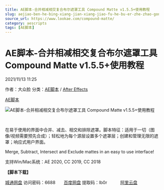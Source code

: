 ```yaml
---
title: AE脚本-合并相减相交复合布尔遮罩工具 Compound Matte v1.5.5+使用教程
slug: aejiao-ben-he-bing-xiang-jian-xiang-jiao-fu-he-bu-er-zhe-zhao-gong-ju-compound-matte-v1-5-5-shi-yong-jiao-cheng
source_url: https://www.lookae.com/compound-matte/
category: aescripts
tags: [AE脚本]
---
```

# AE脚本-合并相减相交复合布尔遮罩工具 Compound Matte v1.5.5+使用教程

2021/11/13 11:25

作者：大众脸
分类：[AE脚本](https://www.lookae.com/after-effects/aescripts/) / [After Effects](https://www.lookae.com/after-effects/)

[AE脚本](https://www.lookae.com/tag/ae%e8%84%9a%e6%9c%ac/)

![AE脚本-合并相减相交复合布尔遮罩工具 Compound Matte v1.5.5+使用教程](https://www.lookae.com/wp-content/uploads/2021/11/Compound-Matte.jpg "AE脚本-合并相减相交复合布尔遮罩工具 Compound Matte v1.5.5+使用教程-LookAE.com")

[﻿﻿﻿](https://cloud.video.taobao.com//play/u/705956171/p/1/e/6/t/1/336837094344.mp4)

在易于使用的界面中合并、减去、相交和排除遮罩。脚本特征：适用于一切（图像/视频需要预先合成）；轻松地为每个源层设置多个遮罩层；创建和管理无限的遮罩；响应式用户界面。

Merge, Subtract, Intersect and Exclude mattes in an easy to use interface!

支持Win/Mac系统：AE 2020, CC 2019, CC 2018

**【脚本下载】**

[城通网盘](https://url62.ctfile.com/f/680462-520599162-b483c6) 访问密码：6688       [百度网盘](https://pan.baidu.com/s/1oSaosslHmSnr00WYmOSinw) 提取码：lb0r           [阿里云盘](https://www.aliyundrive.com/s/eMeRF2DmgrS)
